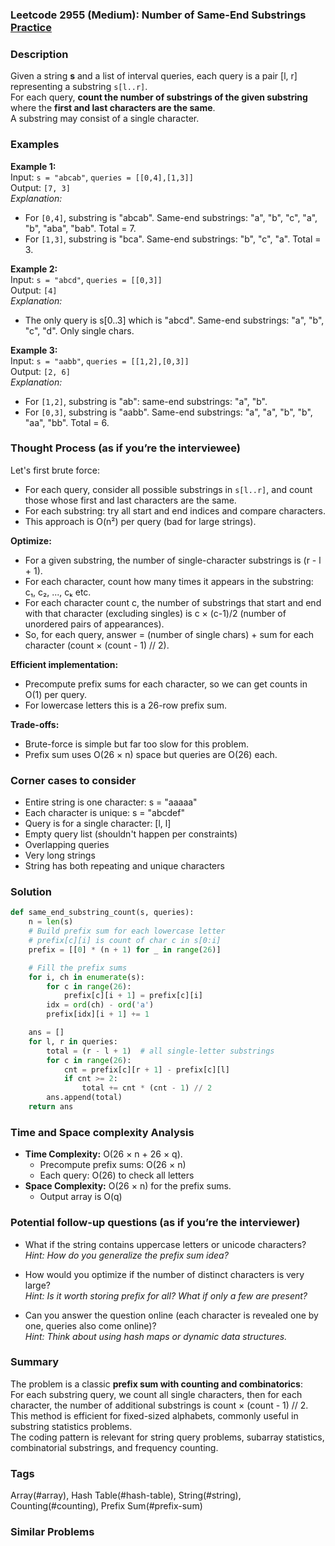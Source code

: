 ### Leetcode 2955 (Medium): Number of Same-End Substrings [Practice](https://leetcode.com/problems/number-of-same-end-substrings)

### Description  
Given a string **s** and a list of interval queries, each query is a pair \[l, r\] representing a substring `s[l..r]`.  
For each query, **count the number of substrings of the given substring** where the **first and last characters are the same**.  
A substring may consist of a single character.

### Examples  

**Example 1:**  
Input: `s = "abcab"`, `queries = [[0,4],[1,3]]`  
Output: `[7, 3]`  
*Explanation:*
- For `[0,4]`, substring is "abcab". Same-end substrings: "a", "b", "c", "a", "b", "aba", "bab". Total = 7.
- For `[1,3]`, substring is "bca". Same-end substrings: "b", "c", "a". Total = 3.

**Example 2:**  
Input: `s = "abcd"`, `queries = [[0,3]]`  
Output: `[4]`  
*Explanation:*  
- The only query is s[0..3] which is "abcd". Same-end substrings: "a", "b", "c", "d". Only single chars.

**Example 3:**  
Input: `s = "aabb"`, `queries = [[1,2],[0,3]]`  
Output: `[2, 6]`  
*Explanation:*  
- For `[1,2]`, substring is "ab": same-end substrings: "a", "b".  
- For `[0,3]`, substring is "aabb". Same-end substrings: "a", "a", "b", "b", "aa", "bb". Total = 6.

### Thought Process (as if you’re the interviewee)  
Let's first brute force:  
- For each query, consider all possible substrings in `s[l..r]`, and count those whose first and last characters are the same.
- For each substring: try all start and end indices and compare characters.
- This approach is O(n²) per query (bad for large strings).

**Optimize:**  
- For a given substring, the number of single-character substrings is (r - l + 1).
- For each character, count how many times it appears in the substring: c₁, c₂, ..., cₖ etc.
- For each character count c, the number of substrings that start and end with that character (excluding singles) is c × (c-1)/2 (number of unordered pairs of appearances).
- So, for each query, answer = (number of single chars) + sum for each character (count × (count - 1) // 2).

**Efficient implementation:**  
- Precompute prefix sums for each character, so we can get counts in O(1) per query.
- For lowercase letters this is a 26-row prefix sum.

**Trade-offs:**  
- Brute-force is simple but far too slow for this problem.
- Prefix sum uses O(26 × n) space but queries are O(26) each.

### Corner cases to consider  
- Entire string is one character: s = "aaaaa"
- Each character is unique: s = "abcdef"
- Query is for a single character: [l, l]
- Empty query list (shouldn't happen per constraints)
- Overlapping queries
- Very long strings
- String has both repeating and unique characters

### Solution

```python
def same_end_substring_count(s, queries):
    n = len(s)
    # Build prefix sum for each lowercase letter
    # prefix[c][i] is count of char c in s[0:i]
    prefix = [[0] * (n + 1) for _ in range(26)]

    # Fill the prefix sums
    for i, ch in enumerate(s):
        for c in range(26):
            prefix[c][i + 1] = prefix[c][i]
        idx = ord(ch) - ord('a')
        prefix[idx][i + 1] += 1

    ans = []
    for l, r in queries:
        total = (r - l + 1)  # all single-letter substrings
        for c in range(26):
            cnt = prefix[c][r + 1] - prefix[c][l]
            if cnt >= 2:
                total += cnt * (cnt - 1) // 2
        ans.append(total)
    return ans
```

### Time and Space complexity Analysis  

- **Time Complexity:** O(26 × n + 26 × q).  
    - Precompute prefix sums: O(26 × n)
    - Each query: O(26) to check all letters
- **Space Complexity:** O(26 × n) for the prefix sums.  
    - Output array is O(q)

### Potential follow-up questions (as if you’re the interviewer)  

- What if the string contains uppercase letters or unicode characters?  
  *Hint: How do you generalize the prefix sum idea?*

- How would you optimize if the number of distinct characters is very large?  
  *Hint: Is it worth storing prefix for all? What if only a few are present?*

- Can you answer the question online (each character is revealed one by one, queries also come online)?  
  *Hint: Think about using hash maps or dynamic data structures.*

### Summary
The problem is a classic **prefix sum with counting and combinatorics**:  
For each substring query, we count all single characters, then for each character, the number of additional substrings is count × (count - 1) // 2.  
This method is efficient for fixed-sized alphabets, commonly useful in substring statistics problems.  
The coding pattern is relevant for string query problems, subarray statistics, combinatorial substrings, and frequency counting.

### Tags
Array(#array), Hash Table(#hash-table), String(#string), Counting(#counting), Prefix Sum(#prefix-sum)

### Similar Problems
